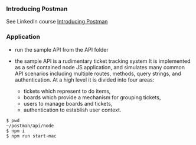 ###  Introducing Postman

See LinkedIn course [Introducing Postman](https://www.linkedin.com/learning/introducing-postman/)

### Application

- run the sample API from the API folder
- the sample API is a rudimentary ticket tracking system
    It is implemented as a self contained node JS application, and simulates many common API scenarios including multiple routes, methods, query strings, and authentication. 
    At a high level it is divided into four areas:
        
    * tickets which represent to do items,
    * boards which provide a mechanism for grouping tickets, 
    * users to manage boards and tickets,
    * authentication to establish user context.
    
 ```commandline
$ pwd
~/postman/api/node
$ npm i
$ npm run start-mac
```